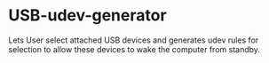 # USB-udev-generator
Lets User select attached USB devices and generates udev rules for selection to allow these devices to wake the computer from standby.
